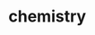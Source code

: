 # chemistry
<!--summary: Chemistry is the scientific discipline involved with elements and compounds composed of atoms, molecules and ions: their composition, structure, properties, behavior and the changes they undergo during a reaction with other substances. In the scope of its subject, chemistry occupies an intermediate position between physics and biology.-->